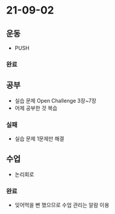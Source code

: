 # 21-09-02

## 운동
- PUSH 

### 완료

## 공부
- 실습 문제 Open Challenge 3장~7장 
- 어제 공부한 것 복습

### 실패
- 실습 문제 1문제만 해결

## 수업
- 논리회로

### 완료
- 잊어먹을 뻔 했으므로 수업 관리는 알람 이용